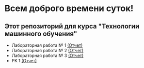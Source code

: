 # Всем доброго времени суток! 
## Этот репозиторий для курса "Технологии машинного обучения"
- Лабораторная работа № 1 [(Отчет)](https://github.com/kalashnikova04/Labs-TMO/blob/main/Lab1/lab1.pdf)
- Лабораторная работа № 2 [(Отчет)](https://github.com/kalashnikova04/Labs-TMO/blob/main/Lab2/lab2.pdf)
- Лабораторная работа № 3 [(Отчет)](https://github.com/kalashnikova04/Labs-TMO/blob/main/Lab3/Lab3.pdf)
- РК 1 [(Отчет)](https://github.com/kalashnikova04/Labs-TMO/blob/main/Rk1/Отчет%20РК1%20ИУ5-64%20Калашникова%20.pdf)

